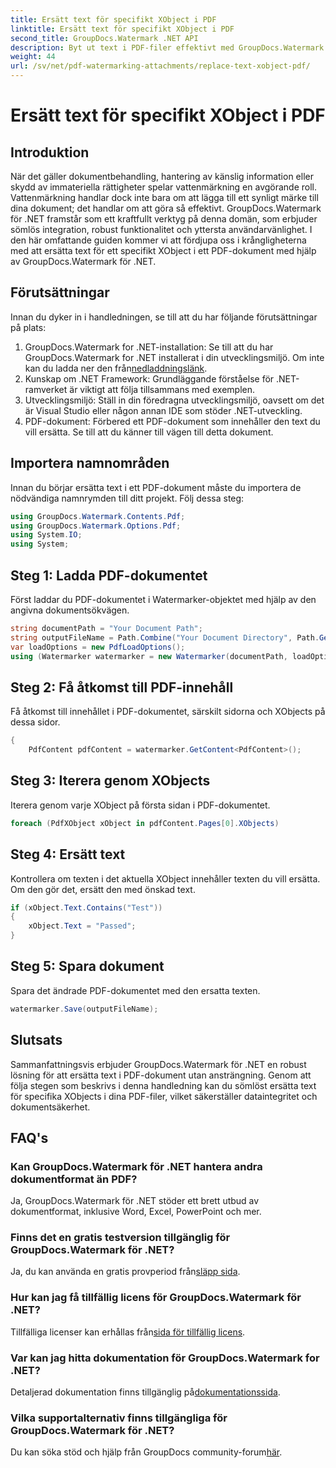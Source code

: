 ```yaml
---
title: Ersätt text för specifikt XObject i PDF
linktitle: Ersätt text för specifikt XObject i PDF
second_title: GroupDocs.Watermark .NET API
description: Byt ut text i PDF-filer effektivt med GroupDocs.Watermark för .NET. Sömlöst integrera vattenmärkning i dina .NET-applikationer.
weight: 44
url: /sv/net/pdf-watermarking-attachments/replace-text-xobject-pdf/
---
```


# Ersätt text för specifikt XObject i PDF

## Introduktion
När det gäller dokumentbehandling, hantering av känslig information eller skydd av immateriella rättigheter spelar vattenmärkning en avgörande roll. Vattenmärkning handlar dock inte bara om att lägga till ett synligt märke till dina dokument; det handlar om att göra så effektivt. GroupDocs.Watermark för .NET framstår som ett kraftfullt verktyg på denna domän, som erbjuder sömlös integration, robust funktionalitet och yttersta användarvänlighet. I den här omfattande guiden kommer vi att fördjupa oss i krångligheterna med att ersätta text för ett specifikt XObject i ett PDF-dokument med hjälp av GroupDocs.Watermark för .NET.
## Förutsättningar
Innan du dyker in i handledningen, se till att du har följande förutsättningar på plats:
1.  GroupDocs.Watermark for .NET-installation: Se till att du har GroupDocs.Watermark for .NET installerat i din utvecklingsmiljö. Om inte kan du ladda ner den från[nedladdningslänk](https://releases.groupdocs.com/Watermark/net/).
2. Kunskap om .NET Framework: Grundläggande förståelse för .NET-ramverket är viktigt att följa tillsammans med exemplen.
3. Utvecklingsmiljö: Ställ in din föredragna utvecklingsmiljö, oavsett om det är Visual Studio eller någon annan IDE som stöder .NET-utveckling.
4. PDF-dokument: Förbered ett PDF-dokument som innehåller den text du vill ersätta. Se till att du känner till vägen till detta dokument.

## Importera namnområden
Innan du börjar ersätta text i ett PDF-dokument måste du importera de nödvändiga namnrymden till ditt projekt. Följ dessa steg:

```csharp
using GroupDocs.Watermark.Contents.Pdf;
using GroupDocs.Watermark.Options.Pdf;
using System.IO;
using System;
```
## Steg 1: Ladda PDF-dokumentet
Först laddar du PDF-dokumentet i Watermarker-objektet med hjälp av den angivna dokumentsökvägen.
```csharp
string documentPath = "Your Document Path";
string outputFileName = Path.Combine("Your Document Directory", Path.GetFileName(documentPath));
var loadOptions = new PdfLoadOptions();
using (Watermarker watermarker = new Watermarker(documentPath, loadOptions))
```
## Steg 2: Få åtkomst till PDF-innehåll
Få åtkomst till innehållet i PDF-dokumentet, särskilt sidorna och XObjects på dessa sidor.
```csharp
{
    PdfContent pdfContent = watermarker.GetContent<PdfContent>();
```
## Steg 3: Iterera genom XObjects
Iterera genom varje XObject på första sidan i PDF-dokumentet.
```csharp
foreach (PdfXObject xObject in pdfContent.Pages[0].XObjects)
```
## Steg 4: Ersätt text
Kontrollera om texten i det aktuella XObject innehåller texten du vill ersätta. Om den gör det, ersätt den med önskad text.
```csharp
if (xObject.Text.Contains("Test"))
{
    xObject.Text = "Passed";
}
```
## Steg 5: Spara dokument
Spara det ändrade PDF-dokumentet med den ersatta texten.
```csharp
watermarker.Save(outputFileName);
```

## Slutsats
Sammanfattningsvis erbjuder GroupDocs.Watermark för .NET en robust lösning för att ersätta text i PDF-dokument utan ansträngning. Genom att följa stegen som beskrivs i denna handledning kan du sömlöst ersätta text för specifika XObjects i dina PDF-filer, vilket säkerställer dataintegritet och dokumentsäkerhet.
## FAQ's
### Kan GroupDocs.Watermark för .NET hantera andra dokumentformat än PDF?
Ja, GroupDocs.Watermark för .NET stöder ett brett utbud av dokumentformat, inklusive Word, Excel, PowerPoint och mer.
### Finns det en gratis testversion tillgänglig för GroupDocs.Watermark för .NET?
 Ja, du kan använda en gratis provperiod från[släpp sida](https://releases.groupdocs.com/).
### Hur kan jag få tillfällig licens för GroupDocs.Watermark för .NET?
 Tillfälliga licenser kan erhållas från[sida för tillfällig licens](https://purchase.groupdocs.com/temporary-license/).
### Var kan jag hitta dokumentation för GroupDocs.Watermark for .NET?
 Detaljerad dokumentation finns tillgänglig på[dokumentationssida](https://tutorials.groupdocs.com/Watermark/net/).
### Vilka supportalternativ finns tillgängliga för GroupDocs.Watermark för .NET?
 Du kan söka stöd och hjälp från GroupDocs community-forum[här](https://forum.groupdocs.com/c/watermark/19).